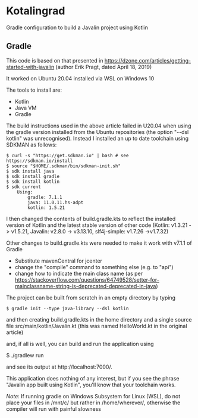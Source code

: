 # Kotalingrad

Gradle configuration to build a Javalin project using Kotlin

## Gradle

This code is based on that presented in  https://dzone.com/articles/getting-started-with-javalin (author Erik Pragt, dated April 18, 2019)

It worked on Ubuntu 20.04 installed via WSL on Windows 10

The tools to install are:

- Kotlin
- Java VM
- Gradle

The build instructions used in the above article failed in U20.04 when using the gradle version installed
from the Ubuntu repositories (the option "--dsl kotlin" was unrecognised).
Instead I installed an up to date toolchain using SDKMAN as follows:

    $ curl -s "https://get.sdkman.io" | bash # see https://sdkman.io/install
    $ source "$HOME/.sdkman/bin/sdkman-init.sh"
    $ sdk install java
    $ sdk install gradle
    $ sdk install kotlin
    $ sdk current
        Using:
            gradle: 7.1.1
            java: 11.0.11.hs-adpt
            kotlin: 1.5.21

I then changed the contents of build.gradle.kts to reflect the installed version of Kotlin and the latest stable
version of other code (Kotlin: v1.3.21 -> v1.5.21, Javalin: v2.8.0 -> v3.13.10, slf4j-simple: v1.7.26 ->v1.7.32)

Other changes to build.gradle.kts were needed to make it work with v7.1.1 of Gradle

- Substitute mavenCentral for jcenter
- change the "compile" command to something else (e.g. to "api")
- change how to indicate the main class name (as per  https://stackoverflow.com/questions/64749528/setter-for-mainclassname-string-is-deprecated-deprecated-in-java)
 
The project can be built from scratch in an empty directory by typing

    $ gradle init --type java-library --dsl kotlin

and then creating build.gradle.kts in the home directory and a single source file src/main/kotlin/Javalin.kt
(this was named HelloWorld.kt in the original article)

and, if all is well, you can build and run the application using


   $ ./gradlew run

and see its output at  http://localhost:7000/.


This application does nothing of any interest, but if you see the phrase "Javalin app built using Kotlin",
you'll know that your toolchain works.

*Note*: If running gradle on Windows Subsystem for Linux (WSL), do not place your files in /mnt/c/ but rather in /home/wherever/, otherwise the compiler will run with painful slowness 

